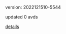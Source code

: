 version: 2022121510-5544

updated 0 avds

[details](https://github.com/0x74f917491bfa7ebfa379/ali_avd_db/blob/master/change_log/2022/12/15/10/5544.txt)